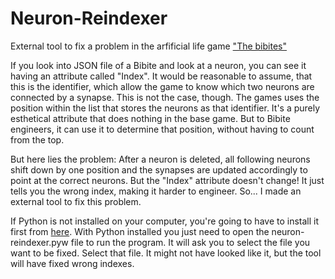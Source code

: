 # Neuron-Reindexer
External tool to fix a problem in the arfificial life game ["The bibites"](https://leocaussan.itch.io/the-bibites)

If you look into JSON file of a Bibite and look at a neuron, you can see it having an attribute called "Index". It would be reasonable to assume, that this is the identifier, which allow the game to know which two neurons are connected by a synapse. This is not the case, though. The games uses the position within the list that stores the neurons as that identifier. It's a purely esthetical attribute that does nothing in the base game. But to Bibite engineers, it can use it to determine that position, without having to count from the top.

But here lies the problem: After a neuron is deleted, all following neurons shift down by one position and the synapses are updated accordingly to point at the correct neurons. But the "Index" attribute doesn't change! It just tells you the wrong index, making it harder to engineer. So...
I made an external tool to fix this problem. 

If Python is not installed on your computer, you're going to have to install it first from [here](https://www.python.org/downloads/).
With  Python installed you just need  to open the neuron-reindexer.pyw file to run the program. It will ask you to select the file you want to be fixed. Select that file. It might not have looked like it, but the tool will have fixed wrong indexes. 
 
